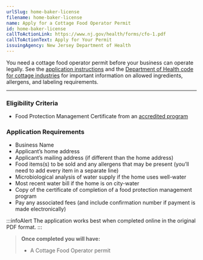 ```yaml
---
urlSlug: home-baker-license
filename: home-baker-license
name: Apply for a Cottage Food Operator Permit
id: home-baker-license
callToActionLink: https://www.nj.gov/health/forms/cfo-1.pdf
callToActionText: Apply for Your Permit
issuingAgency: New Jersey Department of Health
---
```


You need a cottage food operator permit before your business can operate legally. See the [application instructions](https://www.nj.gov/health/forms/cfo-1instr.pdf) and the [Department of Health code for cottage industries](https://www.nj.gov/health/ceohs/phfpp/retailfood/cottagefood.shtml#5) for important information on allowed ingredients, allergens, and labeling requirements.

---

### Eligibility Criteria

- Food Protection Management Certificate from an [accredited program](https://www.nj.gov/health/ceohs/phfpp/retailfood/cottagefood.shtml#5:~:text=FOOD%20PROTECTION%20MANAGER%20CERTIFICATION)

### Application Requirements

- Business Name
- Applicant’s home address
- Applicant’s mailing address (if different than the home address)
- Food items(s) to be sold and any allergens that may be present (you’ll need to add every item in a separate line)
- Microbiological analysis of water supply if the home uses well-water
- Most recent water bill if the home is on city-water
- Copy of the certificate of completion of a food protection management program
- Pay any associated fees (and include confirmation number if payment is made electronically)

:::infoAlert
T﻿he application works best when completed online in the original PDF format.
:::

> **Once completed you will have:**
>
> - A Cottage Food Operator permit
